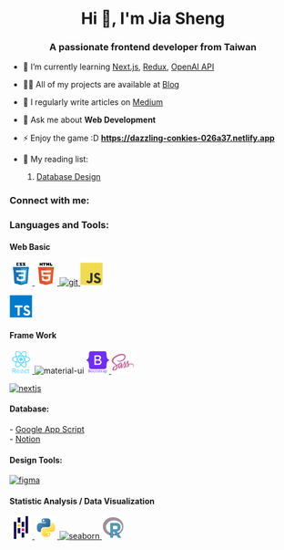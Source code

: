 <h1 align="center">Hi 👋, I'm Jia Sheng</h1>
<h3 align="center">A passionate frontend developer from Taiwan</h3>

- 🌱 I’m currently learning [Next.js](https://nextjs.org), [Redux](https://redux.js.org), [OpenAI API](https://openai.com/blog/openai-api)

- 👨‍💻 All of my projects are available at [Blog](https://notion-profolio.vercel.app)

- 📝 I regularly write articles on [Medium](https://medium.com/@chu23294752)

- 💬 Ask me about **Web Development**

- ⚡ Enjoy the game :D **https://dazzling-conkies-026a37.netlify.app**

- 📕 My reading list:
  1. [Database Design](https://www.books.com.tw/products/0010774361?gad_source=1&gclid=CjwKCAjwnOipBhBQEiwACyGLusNwGJyb8qj-JKdryWkGulLzK0ih11MRu_-xPvECiqdeIQ500aMpOhoCv0EQAvD_BwE)

<h3 align="left">Connect with me:</h3>
<p align="left">
</p>

<h3 align="left">Languages and Tools:</h3>

<h4 align="left">Web Basic </h4>
<p align="left">
  <a href="https://www.w3schools.com/css/" target="_blank" rel="noreferrer">
        <img
          src="https://raw.githubusercontent.com/devicons/devicon/master/icons/css3/css3-original-wordmark.svg"
          alt="css3"
          width="40"
          height="40"
        />
      </a>
  <a href="https://www.w3.org/html/" target="_blank" rel="noreferrer">
        <img
          src="https://raw.githubusercontent.com/devicons/devicon/master/icons/html5/html5-original-wordmark.svg"
          alt="html5"
          width="40"
          height="40"
        />
      </a>
  <a href="https://git-scm.com/" target="_blank" rel="noreferrer">
        <img
          src="https://www.vectorlogo.zone/logos/git-scm/git-scm-icon.svg"
          alt="git"
          width="40"
          height="40"
        />
      </a>
  <a
        href="https://developer.mozilla.org/en-US/docs/Web/JavaScript"
        target="_blank"
        rel="noreferrer"
      >
        <img
          src="https://raw.githubusercontent.com/devicons/devicon/master/icons/javascript/javascript-original.svg"
          alt="javascript"
          width="40"
          height="40"
        />
      </a>
</p>
<p align="left">
    <a href="https://www.typescriptlang.org/" target="_blank" rel="noreferrer">
      <img
        src="https://raw.githubusercontent.com/devicons/devicon/master/icons/typescript/typescript-original.svg"
        alt="typescript"
        width="40"
        height="40"
      />
    </a>
  </p>

<h4 align="left">Frame Work </h4>
 <p align="left">
   <a href="https://reactjs.org/" target="_blank" rel="noreferrer">
        <img
          src="https://raw.githubusercontent.com/devicons/devicon/master/icons/react/react-original-wordmark.svg"
          alt="react"
          width="40"
          height="40"
        />
      </a>
     <a herf="https://mui.com" target= "_blank" rel="noreferrer">
       <img
         src="https://mui.com/static/logo.png"
         alt="material-ui"
         width="40"
         height="40"
         />
     </a>
      <a href="https://getbootstrap.com" target="_blank" rel="noreferrer">
        <img
          src="https://raw.githubusercontent.com/devicons/devicon/master/icons/bootstrap/bootstrap-plain-wordmark.svg"
          alt="bootstrap"
          width="40"
          height="40"
        />
      </a>
   <a href="https://sass-lang.com" target="_blank" rel="noreferrer">
        <img
          src="https://raw.githubusercontent.com/devicons/devicon/master/icons/sass/sass-original.svg"
          alt="sass"
          width="40"
          height="40"
        />
      </a>
 </p>
<a href="https://nextjs.org/" target="_blank" rel="noreferrer">
        <img
          src="https://cdn.worldvectorlogo.com/logos/nextjs-2.svg"
          alt="nextjs"
          width="40"
          height="40"
        />
      </a>
</p>
<h4 align="left">Database:</h4>
- <a href="https://www.google.com/script/start/" target="_blank" rel="noreferrer">Google App Script</a> </br>
- <a href="https://developers.notion.com" target="_blank" rel="noreferrer">Notion</a> </br>

<h4 align="left">Design Tools:</h4>
<p align="left">
  <a href="https://www.figma.com/" target="_blank" rel="noreferrer">
        <img
          src="https://www.vectorlogo.zone/logos/figma/figma-icon.svg"
          alt="figma"
          width="40"
          height="40"
        />
      </a>
</p>

<h4 align="left">Statistic Analysis / Data Visualization</h4>
<p align="left">
  <a href="https://pandas.pydata.org/" target="_blank" rel="noreferrer">
        <img
          src="https://raw.githubusercontent.com/devicons/devicon/2ae2a900d2f041da66e950e4d48052658d850630/icons/pandas/pandas-original.svg"
          alt="pandas"
          width="40"
          height="40"
        />
      </a>
      <a href="https://www.python.org" target="_blank" rel="noreferrer">
        <img
          src="https://raw.githubusercontent.com/devicons/devicon/master/icons/python/python-original.svg"
          alt="python"
          width="40"
          height="40"
        />
      </a>
  <a href="https://seaborn.pydata.org/" target="_blank" rel="noreferrer">
        <img
          src="https://seaborn.pydata.org/_images/logo-mark-lightbg.svg"
          alt="seaborn"
          width="40"
          height="40"
        />
      </a>
    <a href="https://www.r-project.org" target="_blank" rel="noreferrer">
    <img
      src="https://github.com/Chious/Chious/blob/main/assets/r.png"
      alt="r"
      width="40"
      height="40"
      />
  </a>
</p>
   
      
      
      
      
      
      
    
      
